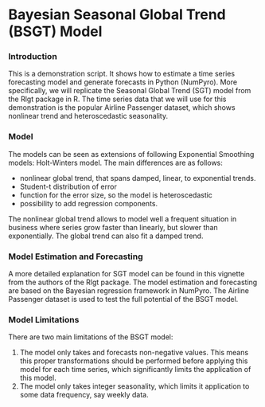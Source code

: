 # Bayesian Seasonal Global Trend (BSGT) Model

### Introduction
This is a demonstration script. It shows how to estimate a time series forecasting model and generate forecasts in Python (NumPyro). More specifically, we will replicate the Seasonal Global Trend (SGT) model from the Rlgt package in R. The time series data that we will use for this demonstration is the popular Airline Passenger dataset, which shows nonlinear trend and heteroscedastic seasonality. 

### Model
The models can be seen as extensions of following Exponential Smoothing models: Holt-Winters model. The main differences are as follows:
- nonlinear global trend, that spans damped, linear, to exponential trends.
- Student-t distribution of error
- function for the error size, so the model is heteroscedastic
- possibility to add regression components.

The nonlinear global trend allows to model well a frequent situation in business where series grow faster than linearly, but slower than exponentially. The global trend can also fit a damped trend.

### Model Estimation and Forecasting
A more detailed explanation for SGT model can be found in this vignette from the authors of the Rlgt package. The model estimation and forecasting are based on the Bayesian regression framework in NumPyro. The Airline Passenger dataset is used to test the full potential of the BSGT model. 

### Model Limitations
There are two main limitations of the BSGT model:
1. The model only takes and forecasts non-negative values. This means this proper transformations should be performed before applying this model for each time series, which significantly limits the application of this model. 
2. The model only takes integer seasonality, which limits it application to some data frequency, say weekly data. 
